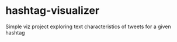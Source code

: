 # hashtag-visualizer
Simple viz project exploring text characteristics of tweets for a given hashtag
